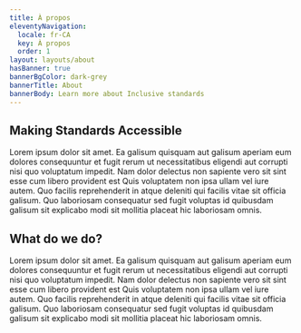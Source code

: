 ```yaml
---
title: À propos
eleventyNavigation:
  locale: fr-CA
  key: À propos
  order: 1
layout: layouts/about
hasBanner: true
bannerBgColor: dark-grey
bannerTitle: About
bannerBody: Learn more about Inclusive standards
---
```

## Making Standards Accessible

Lorem ipsum dolor sit amet. Ea galisum quisquam aut galisum aperiam eum dolores consequuntur et fugit rerum ut
necessitatibus eligendi aut corrupti nisi quo voluptatum impedit. Nam dolor delectus non sapiente vero sit sint esse
cum libero provident est Quis voluptatem non ipsa ullam vel iure autem. Quo facilis reprehenderit in atque deleniti
qui facilis vitae sit officia galisum. Quo laboriosam consequatur sed fugit voluptas id quibusdam galisum sit
explicabo modi sit mollitia placeat hic laboriosam omnis.

## What do we do?

Lorem ipsum dolor sit amet. Ea galisum quisquam aut galisum aperiam eum dolores consequuntur et fugit rerum ut
necessitatibus eligendi aut corrupti nisi quo voluptatum impedit. Nam dolor delectus non sapiente vero sit sint esse
cum libero provident est Quis voluptatem non ipsa ullam vel iure autem. Quo facilis reprehenderit in atque deleniti
qui facilis vitae sit officia galisum. Quo laboriosam consequatur sed fugit voluptas id quibusdam galisum sit
explicabo modi sit mollitia placeat hic laboriosam omnis.
